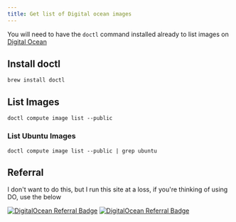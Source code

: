 ```yaml
---
title: Get list of Digital ocean images
---
```



You will need to have the `doctl` command installed already to list images on [Digital Ocean](https://m.do.co/c/77be3c3aa96c)

## Install doctl

```shell
brew install doctl
```

## List Images

```shell
doctl compute image list --public
```

### List Ubuntu Images

```shell
doctl compute image list --public | grep ubuntu
```

## Referral

I don't want to do this, but I run this site at a loss, if you're thinking of using DO, use the below

[![DigitalOcean Referral Badge](https://web-platforms.sfo2.cdn.digitaloceanspaces.com/WWW/Badge%202.svg#only-light)](https://www.digitalocean.com/?refcode=77be3c3aa96c&utm_campaign=Referral_Invite&utm_medium=Referral_Program&utm_source=badge)
[![DigitalOcean Referral Badge](https://web-platforms.sfo2.cdn.digitaloceanspaces.com/WWW/Badge%201.svg#only-dark)](https://www.digitalocean.com/?refcode=77be3c3aa96c&utm_campaign=Referral_Invite&utm_medium=Referral_Program&utm_source=badge)
